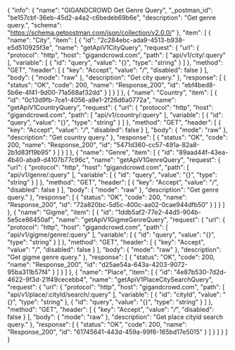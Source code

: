 {
  "info": {
    "name": "GIGANDCROWD Get Genre Query",
    "_postman_id": "be157cbf-36eb-45d2-a4a2-c6bedeb69b6e",
    "description": "Get genre query.",
    "schema": "https://schema.getpostman.com/json/collection/v2.0.0/"
  },
  "item": [
    {
      "name": "City",
      "item": [
        {
          "id": "2c284ebc-ada9-4513-b938-e5d510925f3e",
          "name": "getApiV1CityQuery",
          "request": {
            "url": {
              "protocol": "http",
              "host": "gigandcrowd.com",
              "path": [
                "api/v1/city/:query"
              ],
              "variable": [
                {
                  "id": "query",
                  "value": "{}",
                  "type": "string"
                }
              ]
            },
            "method": "GET",
            "header": [
              {
                "key": "Accept",
                "value": "*/*",
                "disabled": false
              }
            ],
            "body": {
              "mode": "raw"
            },
            "description": "Get city query."
          },
          "response": [
            {
              "status": "OK",
              "code": 200,
              "name": "Response_200",
              "id": "ebf4bed8-5b6e-4f41-9d00-71a568af32dd"
            }
          ]
        }
      ]
    },
    {
      "name": "Country",
      "item": [
        {
          "id": "0c13d9fb-7ce1-4056-a9e1-2f26d6a0772a",
          "name": "getApiV1CountryQuery",
          "request": {
            "url": {
              "protocol": "http",
              "host": "gigandcrowd.com",
              "path": [
                "api/v1/country/:query"
              ],
              "variable": [
                {
                  "id": "query",
                  "value": "{}",
                  "type": "string"
                }
              ]
            },
            "method": "GET",
            "header": [
              {
                "key": "Accept",
                "value": "*/*",
                "disabled": false
              }
            ],
            "body": {
              "mode": "raw"
            },
            "description": "Get country query."
          },
          "response": [
            {
              "status": "OK",
              "code": 200,
              "name": "Response_200",
              "id": "5471d360-cc57-491a-82a8-2b1d83f19b95"
            }
          ]
        }
      ]
    },
    {
      "name": "Genre",
      "item": [
        {
          "id": "89aad44f-43ea-4b40-aba9-d4107b77c96c",
          "name": "getApiV1GenreQuery",
          "request": {
            "url": {
              "protocol": "http",
              "host": "gigandcrowd.com",
              "path": [
                "api/v1/genre/:query"
              ],
              "variable": [
                {
                  "id": "query",
                  "value": "{}",
                  "type": "string"
                }
              ]
            },
            "method": "GET",
            "header": [
              {
                "key": "Accept",
                "value": "*/*",
                "disabled": false
              }
            ],
            "body": {
              "mode": "raw"
            },
            "description": "Get genre query."
          },
          "response": [
            {
              "status": "OK",
              "code": 200,
              "name": "Response_200",
              "id": "72a820bc-5d5c-400c-aa02-0cae944dfb50"
            }
          ]
        }
      ]
    },
    {
      "name": "Gigme",
      "item": [
        {
          "id": "1ddb5af2-77e2-44d5-904b-5e5ce86450af",
          "name": "getApiV1GigmeGenreQuery",
          "request": {
            "url": {
              "protocol": "http",
              "host": "gigandcrowd.com",
              "path": [
                "api/v1/gigme/genre/:query"
              ],
              "variable": [
                {
                  "id": "query",
                  "value": "{}",
                  "type": "string"
                }
              ]
            },
            "method": "GET",
            "header": [
              {
                "key": "Accept",
                "value": "*/*",
                "disabled": false
              }
            ],
            "body": {
              "mode": "raw"
            },
            "description": "Get gigme genre query."
          },
          "response": [
            {
              "status": "OK",
              "code": 200,
              "name": "Response_200",
              "id": "d25ae54a-643a-4203-9072-95ba311b57f4"
            }
          ]
        }
      ]
    },
    {
      "name": "Place",
      "item": [
        {
          "id": "4e87b530-7d2d-4622-9f3d-21f49cecebb4",
          "name": "getApiV1PlaceCitySearchQuery",
          "request": {
            "url": {
              "protocol": "http",
              "host": "gigandcrowd.com",
              "path": [
                "api/v1/place/:cityId/search/:query"
              ],
              "variable": [
                {
                  "id": "cityId",
                  "value": "{}",
                  "type": "string"
                },
                {
                  "id": "query",
                  "value": "{}",
                  "type": "string"
                }
              ]
            },
            "method": "GET",
            "header": [
              {
                "key": "Accept",
                "value": "*/*",
                "disabled": false
              }
            ],
            "body": {
              "mode": "raw"
            },
            "description": "Get place cityid search query."
          },
          "response": [
            {
              "status": "OK",
              "code": 200,
              "name": "Response_200",
              "id": "61745641-443d-459a-99f6-165bd17e5015"
            }
          ]
        }
      ]
    }
  ]
}